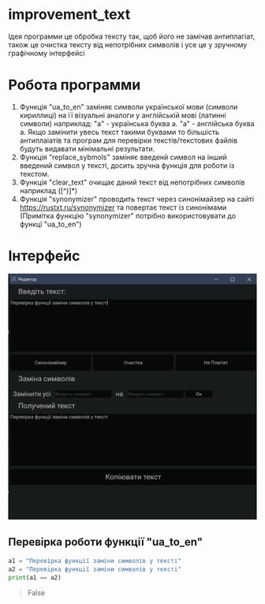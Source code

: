 # improvement_text

Ідея программи це обробка тексту так, щоб його не замічав антиплагіат, також це очистка тексту від непотрібних символів і усе це у зручному графічному інтерфейсі

# Робота программи

1. Функція "ua_to_en" заміняє символи української мови (символи кириллиці) на її візуальні аналоги у англійській мові (латинні символи) наприклад:
"а" - українська буква а.
"a" - англійська буква а.
Якщо замінити увесь текст такими буквами то більшість антиплаіатів та програм для перевірки текстів/текстових файлів будуть видавати мінімальні результати.
2. Функція "replace_sybmols" заміняє введенй символ на інший введений символ у тексті, досить зручна функція для роботи із текстом.
3. Функція "clear_text" очищає даний текст від непотрібних символів наприклад ([^)]*)
4. Функція "synonymizer" проводить текст через синонімайзер на сайті https://rustxt.ru/synonymizer та повертає текст із синонімами (Примітка функцію "synonymizer" потрібно використовувати до функцї "ua_to_en")

# Інтерфейс
![Program](program.png)

## Перевірка роботи функції "ua_to_en"

```python
a1 = "Перевірка функції заміни символів у тексті"
a2 = "Пepeвipкa фyнкцiї зaмiни cимвoлiв y тeкcтi"
print(a1 == a2)
```
>False